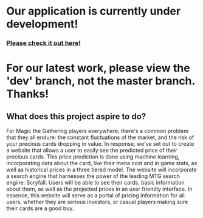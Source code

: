 # Our application is currently under development!
### [Please check it out here!](https://metinvest-dev.herokuapp.com)

# For our latest work, please view the 'dev' branch, not the master branch. Thanks!

## What does this project aspire to do?

For Magic the Gathering players everywhere, there's a common problem that they all endure: the constant fluctuations of the market, and the risk of your precious cards dropping in value. In response, we've set out to create a website that allows a user to easily see the predicted price of their precious cards. This price prediction is done using machine learning, incorporating data about the card, like their mana cost and in game stats, as well as historical prices in a three tiered model. The website will incorporate a search engine that harnesses the power of the leading MTG search engine: Scryfall. Users will be able to see their cards, basic information about them, as well as the projected prices in an user friendly interface. In essence, this website will serve as a portal of pricing information for all users, whether they are serious investors, or casual players making sure their cards are a good buy.
